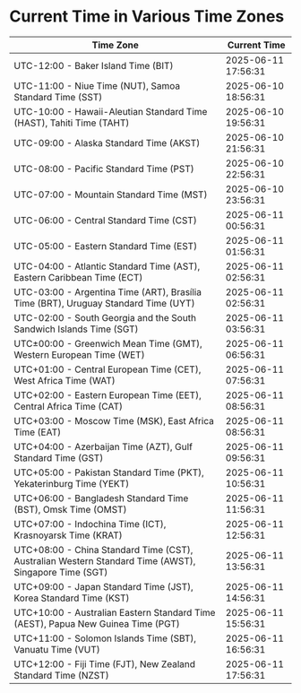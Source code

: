 # Current Time in Various Time Zones

| Time Zone | Current Time |
|-----------|--------------|
| UTC-12:00 - Baker Island Time (BIT) | 2025-06-11 17:56:31 |
| UTC-11:00 - Niue Time (NUT), Samoa Standard Time (SST) | 2025-06-10 18:56:31 |
| UTC-10:00 - Hawaii-Aleutian Standard Time (HAST), Tahiti Time (TAHT) | 2025-06-10 19:56:31 |
| UTC-09:00 - Alaska Standard Time (AKST) | 2025-06-10 21:56:31 |
| UTC-08:00 - Pacific Standard Time (PST) | 2025-06-10 22:56:31 |
| UTC-07:00 - Mountain Standard Time (MST) | 2025-06-10 23:56:31 |
| UTC-06:00 - Central Standard Time (CST) | 2025-06-11 00:56:31 |
| UTC-05:00 - Eastern Standard Time (EST) | 2025-06-11 01:56:31 |
| UTC-04:00 - Atlantic Standard Time (AST), Eastern Caribbean Time (ECT) | 2025-06-11 02:56:31 |
| UTC-03:00 - Argentina Time (ART), Brasília Time (BRT), Uruguay Standard Time (UYT) | 2025-06-11 02:56:31 |
| UTC-02:00 - South Georgia and the South Sandwich Islands Time (SGT) | 2025-06-11 03:56:31 |
| UTC±00:00 - Greenwich Mean Time (GMT), Western European Time (WET) | 2025-06-11 06:56:31 |
| UTC+01:00 - Central European Time (CET), West Africa Time (WAT) | 2025-06-11 07:56:31 |
| UTC+02:00 - Eastern European Time (EET), Central Africa Time (CAT) | 2025-06-11 08:56:31 |
| UTC+03:00 - Moscow Time (MSK), East Africa Time (EAT) | 2025-06-11 08:56:31 |
| UTC+04:00 - Azerbaijan Time (AZT), Gulf Standard Time (GST) | 2025-06-11 09:56:31 |
| UTC+05:00 - Pakistan Standard Time (PKT), Yekaterinburg Time (YEKT) | 2025-06-11 10:56:31 |
| UTC+06:00 - Bangladesh Standard Time (BST), Omsk Time (OMST) | 2025-06-11 11:56:31 |
| UTC+07:00 - Indochina Time (ICT), Krasnoyarsk Time (KRAT) | 2025-06-11 12:56:31 |
| UTC+08:00 - China Standard Time (CST), Australian Western Standard Time (AWST), Singapore Time (SGT) | 2025-06-11 13:56:31 |
| UTC+09:00 - Japan Standard Time (JST), Korea Standard Time (KST) | 2025-06-11 14:56:31 |
| UTC+10:00 - Australian Eastern Standard Time (AEST), Papua New Guinea Time (PGT) | 2025-06-11 15:56:31 |
| UTC+11:00 - Solomon Islands Time (SBT), Vanuatu Time (VUT) | 2025-06-11 16:56:31 |
| UTC+12:00 - Fiji Time (FJT), New Zealand Standard Time (NZST) | 2025-06-11 17:56:31 |
